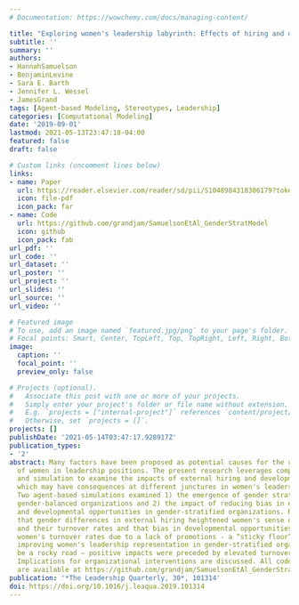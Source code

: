 ```yaml
---
# Documentation: https://wowchemy.com/docs/managing-content/

title: "Exploring women's leadership labyrinth: Effects of hiring and developmental opportunities on gender stratification"
subtitle: ''
summary: ''
authors:
- HannahSamuelson
- BenjaminLevine
- Sara E. Barth
- Jennifer L. Wessel
- JamesGrand
tags: [Agent-based Modeling, Stereotypes, Leadership]
categories: [Computational Modeling]
date: '2019-09-01'
lastmod: 2021-05-13T23:47:18-04:00
featured: false
draft: false

# Custom links (uncomment lines below)
links:
- name: Paper
  url: https://reader.elsevier.com/reader/sd/pii/S1048984318306179?token=4C283E794B553AC6072D2FDDD74FF83DEA7269D44B4114E52330F0292422D9F2F1C24867E545552F53B8D27ED0AE2E95&originRegion=us-east-1&originCreation=20210531012204
  icon: file-pdf
  icon_pack: far
- name: Code
  url: https://github.com/grandjam/SamuelsonEtAl_GenderStratModel
  icon: github
  icon_pack: fab
url_pdf: ''
url_code: ''
url_dataset: ''
url_poster: ''
url_project: ''
url_slides: ''
url_source: ''
url_video: ''

# Featured image
# To use, add an image named `featured.jpg/png` to your page's folder.
# Focal points: Smart, Center, TopLeft, Top, TopRight, Left, Right, BottomLeft, Bottom, BottomRight.
image:
  caption: ''
  focal_point: ''
  preview_only: false

# Projects (optional).
#   Associate this post with one or more of your projects.
#   Simply enter your project's folder or file name without extension.
#   E.g. `projects = ["internal-project"]` references `content/project/deep-learning/index.md`.
#   Otherwise, set `projects = []`.
projects: []
publishDate: '2021-05-14T03:47:17.928917Z'
publication_types:
- '2'
abstract: Many factors have been proposed as potential causes for the underrepresentation
  of women in leadership positions. The present research leverages computational modeling
  and simulation to examine the impacts of external hiring and developmental opportunities,
  which may have consequences at different junctures in women's leadership labyrinth.
  Two agent-based simulations examined 1) the emergence of gender stratification in
  gender-balanced organizations and 2) the impact of reducing bias in external hiring
  and developmental opportunities in gender-stratified organizations. Results revealed
  that gender differences in external hiring heightened women's sense of tokenism
  and their turnover rates and that bias in developmental opportunities increased
  women's turnover rates due to a lack of promotions - a “sticky floor” effect. Further,
  improving women's leadership representation in gender-stratified organizations may
  be a rocky road – positive impacts were preceded by elevated turnover for women.
  Implications for organizational interventions are discussed. All code and datasets
  are available at https://github.com/grandjam/SamuelsonEtAl_GenderStratModel.
publication: '*The Leadership Quarterly, 30*, 101314'
doi: https://doi.org/10.1016/j.leaqua.2019.101314
---
```

